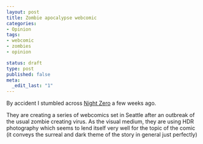 ```yaml
---
layout: post
title: Zombie apocalypse webcomic
categories:
- Opinion
tags:
- webcomic
- zombies
- opinion

status: draft
type: post
published: false
meta:
  _edit_last: "1"
---
```

By accident I stumbled across <a href="http://nightzero.com">Night Zero</a> a few weeks ago.

They are creating a series of webcomics set in Seattle after an outbreak of the usual zombie creating virus. As the visual medium, they are using HDR photography which seems to lend itself very well for the topic of the comic (it conveys the surreal and dark theme of the story in general just perfectly)
